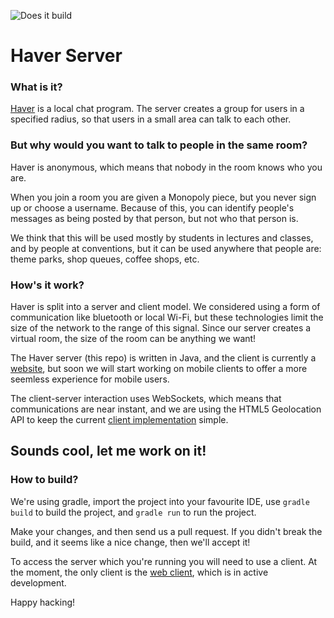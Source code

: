 ![Does it build](https://api.travis-ci.org/haver-chat/haver-server.svg?branch=master)

# Haver Server

### What is it?

[Haver](http://haver.chat) is a local chat program. The server creates a group
for users in a specified radius, so that users in a small area can talk to each
other.

### But why would you want to talk to people in the same room?

Haver is anonymous, which means that nobody in the room knows who you are.

When you join a room you are given a Monopoly piece, but you never sign up or
choose a username. Because of this, you can identify people's messages as being
posted by that person, but not who that person is.

We think that this will be used mostly by students in lectures and classes, and
by people at conventions, but it can be used anywhere that people are: theme
parks, shop queues, coffee shops, etc.

### How's it work?

Haver is split into a server and client model. We considered using a form of
communication like bluetooth or local Wi-Fi, but these technologies limit the
size of the network to the range of this signal. Since our server creates a
virtual room, the size of the room can be anything we want!

The Haver server (this repo) is written in Java, and the client is currently a
[website](http://haver.chat), but soon we will start working on mobile clients
to offer a more seemless experience for mobile users.

The client-server interaction uses WebSockets, which means that communications
are near instant, and we are using the HTML5 Geolocation API to keep the
current [client implementation](https://github.com/haver-chat/haver-web-client)
simple.

## Sounds cool, let me work on it!

### How to build?

We're using gradle, import the project into your favourite IDE, use
`gradle build` to build the project, and `gradle run` to run the project.

Make your changes, and then send us a pull request. If you didn't break the
build, and it seems like a nice change, then we'll accept it!

To access the server which you're running you will need to use a client.
At the moment, the only client is the
[web client](https://github.com/haver-chat/haver-web-client), which is in
active development.

Happy hacking!
